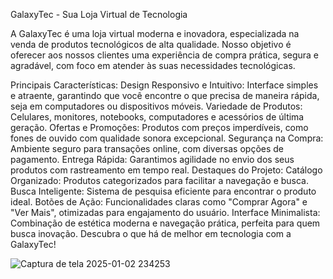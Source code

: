 GalaxyTec - Sua Loja Virtual de Tecnologia

A GalaxyTec é uma loja virtual moderna e inovadora, especializada na venda de produtos tecnológicos de alta qualidade. Nosso objetivo é oferecer aos nossos clientes uma experiência de compra prática, segura e agradável, com foco em atender às suas necessidades tecnológicas.

Principais Características:
Design Responsivo e Intuitivo: Interface simples e atraente, garantindo que você encontre o que precisa de maneira rápida, seja em computadores ou dispositivos móveis.
Variedade de Produtos: Celulares, monitores, notebooks, computadores e acessórios de última geração.
Ofertas e Promoções: Produtos com preços imperdíveis, como fones de ouvido com qualidade sonora excepcional.
Segurança na Compra: Ambiente seguro para transações online, com diversas opções de pagamento.
Entrega Rápida: Garantimos agilidade no envio dos seus produtos com rastreamento em tempo real.
Destaques do Projeto:
Catálogo Organizado: Produtos categorizados para facilitar a navegação e busca.
Busca Inteligente: Sistema de pesquisa eficiente para encontrar o produto ideal.
Botões de Ação: Funcionalidades claras como "Comprar Agora" e "Ver Mais", otimizadas para engajamento do usuário.
Interface Minimalista: Combinação de estética moderna e navegação prática, perfeita para quem busca inovação.
Descubra o que há de melhor em tecnologia com a GalaxyTec!

![Captura de tela 2025-01-02 234253](https://github.com/user-attachments/assets/f7da84d2-262a-45da-91b6-82a6c6a646e6)
